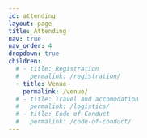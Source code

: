 ```yaml
---
id: attending
layout: page
title: Attending
nav: true
nav_order: 4
dropdown: true
children:
  # - title: Registration
  #   permalink: /registration/
  - title: Venue
    permalink: /venue/
  # - title: Travel and accomodation
  #   permalink: /logistics/
  # - title: Code of Conduct
  #   permalink: /code-of-conduct/        
---
```

